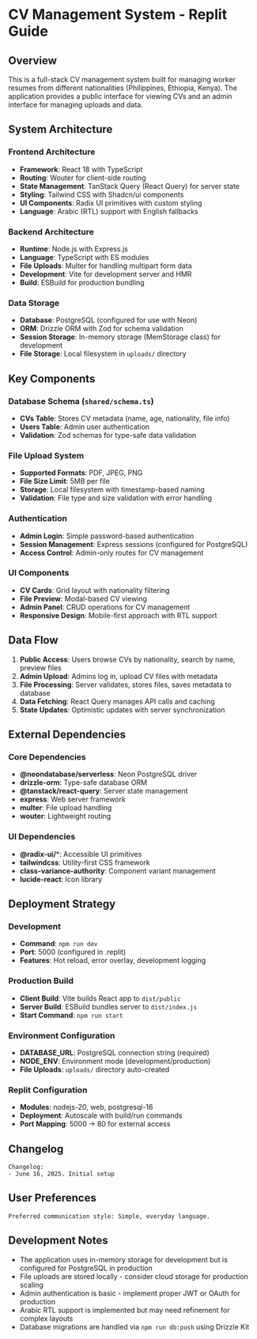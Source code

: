 # CV Management System - Replit Guide

## Overview

This is a full-stack CV management system built for managing worker resumes from different nationalities (Philippines, Ethiopia, Kenya). The application provides a public interface for viewing CVs and an admin interface for managing uploads and data.

## System Architecture

### Frontend Architecture
- **Framework**: React 18 with TypeScript
- **Routing**: Wouter for client-side routing
- **State Management**: TanStack Query (React Query) for server state
- **Styling**: Tailwind CSS with Shadcn/ui components
- **UI Components**: Radix UI primitives with custom styling
- **Language**: Arabic (RTL) support with English fallbacks

### Backend Architecture
- **Runtime**: Node.js with Express.js
- **Language**: TypeScript with ES modules
- **File Uploads**: Multer for handling multipart form data
- **Development**: Vite for development server and HMR
- **Build**: ESBuild for production bundling

### Data Storage
- **Database**: PostgreSQL (configured for use with Neon)
- **ORM**: Drizzle ORM with Zod for schema validation
- **Session Storage**: In-memory storage (MemStorage class) for development
- **File Storage**: Local filesystem in `uploads/` directory

## Key Components

### Database Schema (`shared/schema.ts`)
- **CVs Table**: Stores CV metadata (name, age, nationality, file info)
- **Users Table**: Admin user authentication
- **Validation**: Zod schemas for type-safe data validation

### File Upload System
- **Supported Formats**: PDF, JPEG, PNG
- **File Size Limit**: 5MB per file
- **Storage**: Local filesystem with timestamp-based naming
- **Validation**: File type and size validation with error handling

### Authentication
- **Admin Login**: Simple password-based authentication
- **Session Management**: Express sessions (configured for PostgreSQL)
- **Access Control**: Admin-only routes for CV management

### UI Components
- **CV Cards**: Grid layout with nationality filtering
- **File Preview**: Modal-based CV viewing
- **Admin Panel**: CRUD operations for CV management
- **Responsive Design**: Mobile-first approach with RTL support

## Data Flow

1. **Public Access**: Users browse CVs by nationality, search by name, preview files
2. **Admin Upload**: Admins log in, upload CV files with metadata
3. **File Processing**: Server validates, stores files, saves metadata to database
4. **Data Fetching**: React Query manages API calls and caching
5. **State Updates**: Optimistic updates with server synchronization

## External Dependencies

### Core Dependencies
- **@neondatabase/serverless**: Neon PostgreSQL driver
- **drizzle-orm**: Type-safe database ORM
- **@tanstack/react-query**: Server state management
- **express**: Web server framework
- **multer**: File upload handling
- **wouter**: Lightweight routing

### UI Dependencies
- **@radix-ui/***: Accessible UI primitives
- **tailwindcss**: Utility-first CSS framework
- **class-variance-authority**: Component variant management
- **lucide-react**: Icon library

## Deployment Strategy

### Development
- **Command**: `npm run dev`
- **Port**: 5000 (configured in .replit)
- **Features**: Hot reload, error overlay, development logging

### Production Build
- **Client Build**: Vite builds React app to `dist/public`
- **Server Build**: ESBuild bundles server to `dist/index.js`
- **Start Command**: `npm run start`

### Environment Configuration
- **DATABASE_URL**: PostgreSQL connection string (required)
- **NODE_ENV**: Environment mode (development/production)
- **File Uploads**: `uploads/` directory auto-created

### Replit Configuration
- **Modules**: nodejs-20, web, postgresql-16
- **Deployment**: Autoscale with build/run commands
- **Port Mapping**: 5000 → 80 for external access

## Changelog

```
Changelog:
- June 16, 2025. Initial setup
```

## User Preferences

```
Preferred communication style: Simple, everyday language.
```

## Development Notes

- The application uses in-memory storage for development but is configured for PostgreSQL in production
- File uploads are stored locally - consider cloud storage for production scaling
- Admin authentication is basic - implement proper JWT or OAuth for production
- Arabic RTL support is implemented but may need refinement for complex layouts
- Database migrations are handled via `npm run db:push` using Drizzle Kit
